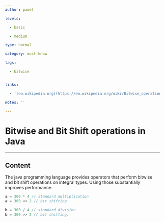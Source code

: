 ```yaml
---
author: pawel

levels:

  - basic

  - medium

type: normal

category: must-know

tags:

  - bitwise


links:

  - '[en.wikipedia.org](https://en.wikipedia.org/wiki/Bitwise_operation){website}'

notes: ''

---
```


# Bitwise and Bit Shift operations in Java

---
## Content

The java programming language provides operators that perform bitwise and bit shift operations on integral types. Using those substantially improves performance.

```java
a = 300 * 4 // standard multiplication
a = 300 << 2 // bit shifting

b = 300 / 4 // standard division
b = 300 >> 2 // bit shifting.
```

